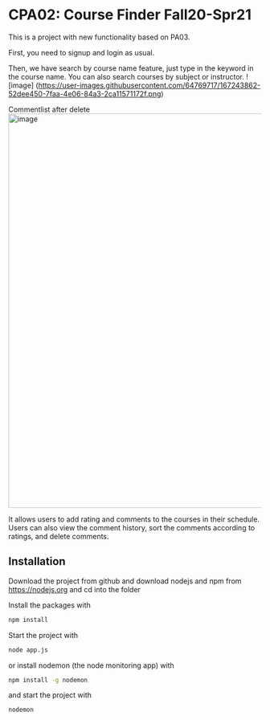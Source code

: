 # CPA02: Course Finder Fall20-Spr21

This is a project with new functionality based on PA03.

First, you need to signup and login as usual.

Then, we have search by course name feature, just type in the keyword in the course name.
You can also search courses by subject or instructor.
![image]
(https://user-images.githubusercontent.com/64769717/167243862-52dee450-7faa-4e06-84a3-2ca11571172f.png)

Commentlist after delete
<img width="785" alt="image" src="https://user-images.githubusercontent.com/64769717/167244336-1299ba67-e29a-4373-9869-644749b199ee.png">



It allows users to add rating and comments to the courses in their schedule.
Users can also view the comment history, sort the comments according to ratings, and delete comments.



## Installation
Download the project from github and download nodejs and npm from https://nodejs.org
and cd into the folder

Install the packages with
``` bash
npm install
```
Start the project with
``` bash
node app.js
```
or install nodemon (the node monitoring app) with
``` bash
npm install -g nodemon
```
and start the project with
``` bash
nodemon
```

